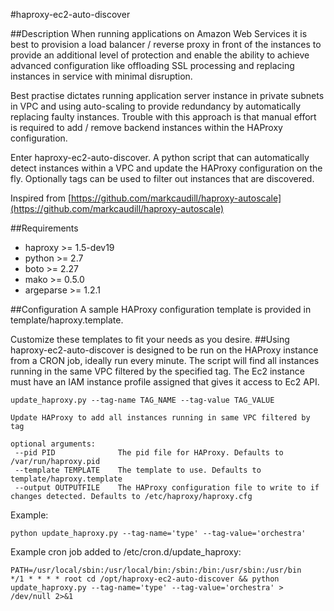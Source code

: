 #haproxy-ec2-auto-discover

##Description
When running applications on Amazon Web Services it is best to provision a load balancer / reverse proxy in front of the 
instances to provide an additional level of protection and enable the ability to achieve advanced configuration like 
offloading SSL processing and replacing instances in service with minimal disruption.

Best practise dictates running application server instance in private subnets in VPC and using auto-scaling to provide redundancy by 
automatically replacing faulty instances. Trouble with this approach is that manual effort is required to add / remove 
backend instances within the HAProxy configuration.

Enter haproxy-ec2-auto-discover. A python script that can automatically detect instances within a VPC and update the 
HAProxy configuration on the fly. Optionally tags can be used to filter out instances that are discovered.

Inspired from [https://github.com/markcaudill/haproxy-autoscale](https://github.com/markcaudill/haproxy-autoscale)

##Requirements
* haproxy >= 1.5-dev19
* python >= 2.7
* boto >= 2.27
* mako >= 0.5.0
* argeparse >= 1.2.1

##Configuration
A sample HAProxy configuration template is provided in template/haproxy.template. 

Customize these templates to fit your needs as you desire. 
##Using
haproxy-ec2-auto-discover is designed to be run on the HAProxy instance from a CRON job, ideally run every minute. 
The script will find all instances running in the same VPC filtered by the specified tag. 
The Ec2 instance must have an IAM instance profile assigned that gives it access to Ec2 API.

	update_haproxy.py --tag-name TAG_NAME --tag-value TAG_VALUE
	
	Update HAProxy to add all instances running in same VPC filtered by tag
	
	optional arguments:
	 --pid PID				The pid file for HAProxy. Defaults to /var/run/haproxy.pid
	 --template TEMPLATE	The template to use. Defaults to template/haproxy.template
	 --output OUTPUTFILE	The HAProxy configuration file to write to if changes detected. Defaults to /etc/haproxy/haproxy.cfg

Example:

	python update_haproxy.py --tag-name='type' --tag-value='orchestra'

Example cron job added to /etc/cron.d/update_haproxy: 	

	PATH=/usr/local/sbin:/usr/local/bin:/sbin:/bin:/usr/sbin:/usr/bin
	*/1 * * * * root cd /opt/haproxy-ec2-auto-discover && python update_haproxy.py --tag-name='type' --tag-value='orchestra' > /dev/null 2>&1
